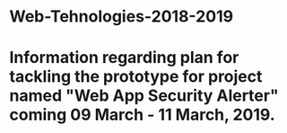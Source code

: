 # Web-Tehnologies-2018-2019

# Information regarding plan for tackling the prototype for project named "Web App Security Alerter" coming 09 March - 11 March, 2019.
